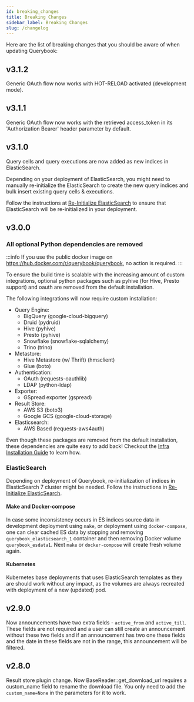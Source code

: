 ```yaml
---
id: breaking_changes
title: Breaking Changes
sidebar_label: Breaking Changes
slug: /changelog
---
```


Here are the list of breaking changes that you should be aware of when updating Querybook:

## v3.1.2

Generic OAuth flow now works with HOT-RELOAD activated (development mode).

## v3.1.1

Generic OAuth flow now works with the retrieved access_token in its 'Authorization Bearer' header parameter by default.

## v3.1.0

Query cells and query executions are now added as new indices in ElasticSearch.

Depending on your deployment of ElasticSearch, you might need to manually re-initialize the ElasticSearch to create the new query indices and bulk insert existing query cells & executions.

Follow the instructions at [Re-Initialize ElasticSearch](../developer_guide/reinitialize_es.md) to ensure that ElasticSearch will be re-initialized in your deployment.

## v3.0.0

### All optional Python dependencies are removed

:::info
If you use the public docker image on https://hub.docker.com/r/querybook/querybook, no action is required.
:::

To ensure the build time is scalable with the increasing amount of custom integrations, optional
python packages such as pyhive (for Hive, Presto support) and oauth are removed from the default installation.

The following integrations will now require custom installation:

-   Query Engine:
    -   BigQuery (google-cloud-bigquery)
    -   Druid (pydruid)
    -   Hive (pyhive)
    -   Presto (pyhive)
    -   Snowflake (snowflake-sqlalchemy)
    -   Trino (trino)
-   Metastore:
    -   Hive Metastore (w/ Thrift) (hmsclient)
    -   Glue (boto)
-   Authentication:
    -   OAuth (requests-oauthlib)
    -   LDAP (python-ldap)
-   Exporter:
    -   GSpread exporter (gspread)
-   Result Store:
    -   AWS S3 (boto3)
    -   Google GCS (google-cloud-storage)
-   Elasticsearch:
    -   AWS Based (requests-aws4auth)

Even though these packages are removed from the default installation, these dependencies are
quite easy to add back! Checkout the [Infra Installation Guide](../configurations/infra_installation.md) to learn how.

### ElasticSearch

Depending on deployment of Querybook, re-initialization of indices in ElasticSearch 7 cluster might be needed. Follow the instructions in [Re-Initialize ElasticSearch](../developer_guide/reinitialize_es.md).

#### Make and Docker-compose

In case some inconsistency occurs in ES indices source data in development deployment using `make`,
or deployment using `docker-compose`, one can clear cached ES data by stopping and removing `querybook_elasticsearch_1` container
and then removing Docker volume `querybook_esdata1`. Next `make` or `docker-compose` will create fresh volume again.

#### Kubernetes

Kubernetes base deployments that uses ElasticSearch templates as they are should work without any impact,
as the volumes are always recreated with deployment of a new (updated) pod.

## v2.9.0

Now announcements have two extra fields - `active_from` and `active_till`. These fields are not required and a user can still create an announcement without these two fields and if an announcement has two one these fields and the date in these fields are not in the range, this announcement will be filtered.

## v2.8.0

Result store plugin change. Now BaseReader::get_download_url requires a custom_name field to rename the download file. You only need to add the `custom_name=None` in the parameters for it to work.
